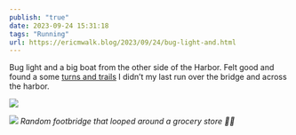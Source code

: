```yaml
---
publish: "true"
date: 2023-09-24 15:31:18
tags: "Running"
url: https://ericmwalk.blog/2023/09/24/bug-light-and.html
---
```


Bug light and a big boat from the other side of the Harbor. Felt good and found a some [turns and trails](https://strava.com/activities/9914298272)  I didn’t my last run  over the bridge and across the harbor.

![](https://ericmwalk.blog/uploads/2023/ca8a8a0b-1c61-4182-a51c-d1d4ad213741.jpg)


![](https://ericmwalk.blog/uploads/2023/f33c7bf8-c199-4e21-a7a6-f59052a70c5f.jpg)
*Random footbridge that looped around a grocery store 🤷‍♂️*